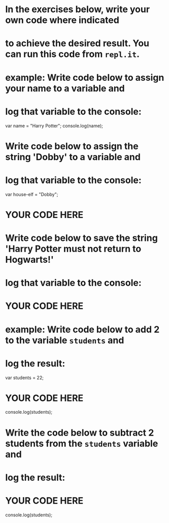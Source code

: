 # In the exercises below, write your own code where indicated
# to achieve the desired result. You can run this code from `repl.it`.

<!-- LB NOTES/Questions:
- do they do this in a repl or the console? probably a repl so they can save their work
- do we have them do the work in atom, push to GH, and then run the files from repl? have we had luck with that?
- do we want to introduce return and console.log in these initial exercises, and then switch to return when it is introduced in day 4 work
-->

# example: Write code below to assign your name to a variable and
# log that variable to the console:
var name = "Harry Potter";
console.log(name);

# Write code below to assign the string 'Dobby' to a variable and
# log that variable to the console:
var house-elf = "Dobby";
# YOUR CODE HERE

# Write code below to save the string 'Harry Potter must not return to Hogwarts!'
# log that variable to the console:
# YOUR CODE HERE

# example: Write code below to add 2 to the variable `students` and
# log the result:
var students = 22;
# YOUR CODE HERE
console.log(students);

# Write the code below to subtract 2 students from the `students` variable and
# log the result:
# YOUR CODE HERE
console.log(students);
